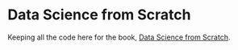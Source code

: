 Data Science from Scratch
=========================

Keeping all the code here for the book, [Data Science from Scratch](http://joelgrus.com/2015/04/26/data-science-from-scratch-first-principles-with-python/).
